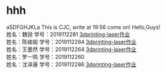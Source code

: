 # hhh
aSDFGHJKLa
This is CJC, write at 19:56
come on!
Hello,Guys!  
姓名：魏锐     学号：2019112281 [3dprinting-laser作业](https://zaowu.fun/p/60604a8b234c46320e6d2b4a)    
姓名：陈峻超 学号：2019112284 [3dprinting-laser作业](https://zaowu.fun/p/60602b2e234c46320e6d2b04)   
姓名：王墨然 学号：2019112264 [3dprinting-laser作业](https://zaowu.fun/p/60602d5b234c46320e6d2b28)    
姓名：罗一鸣 学号：2019112260      
姓名：沈泽康 学号：2019112286 [3dprinting-laser作业](https://zaowu.fun/p/606090f6234c46320e6d2c2a)     
